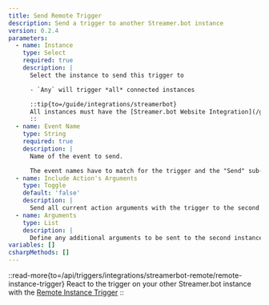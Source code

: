 ```yaml
---
title: Send Remote Trigger
description: Send a trigger to another Streamer.bot instance
version: 0.2.4
parameters:
  - name: Instance
    type: Select
    required: true
    description: |
      Select the instance to send this trigger to

      - `Any` will trigger *all* connected instances

      ::tip{to=/guide/integrations/streamerbot}
      All instances must have the [Streamer.bot Website Integration](/guide/integrations/streamerbot) configured and enabled
      ::
  - name: Event Name
    type: String
    required: true
    description: |
      Name of the event to send.

      The event names have to match for the trigger and the "Send" sub-action on the other instance
  - name: Include Action's Arguments
    type: Toggle
    default: 'false'
    description: |
      Send all current action arguments with the trigger to the second instance
  - name: Arguments
    type: List
    description: |
      Define any additional arguments to be sent to the second instance
variables: []
csharpMethods: []
---
```


::read-more{to=/api/triggers/integrations/streamerbot-remote/remote-instance-trigger}
React to the trigger on your other Streamer.bot instance with the [Remote Instance Trigger](/api/triggers/integrations/streamerbot-remote/remote-instance-trigger)
::